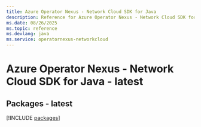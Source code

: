 ```yaml
---
title: Azure Operator Nexus - Network Cloud SDK for Java
description: Reference for Azure Operator Nexus - Network Cloud SDK for Java
ms.date: 08/26/2025
ms.topic: reference
ms.devlang: java
ms.service: operatornexus-networkcloud
---
```

# Azure Operator Nexus - Network Cloud SDK for Java - latest
## Packages - latest
[!INCLUDE [packages](operator-nexus---network-cloud-index.md)]